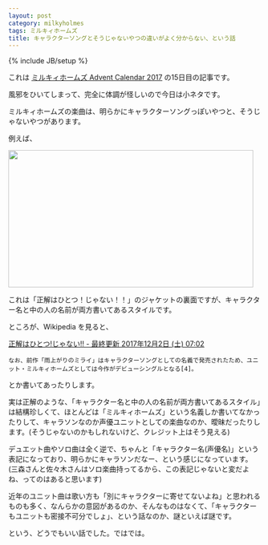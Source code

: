 ```yaml
---
layout: post
category: milkyholmes
tags: ミルキィホームズ
title: キャラクターソングとそうじゃないやつの違いがよく分からない、という話
---
```

{% include JB/setup %}

これは [ミルキィホームズ Advent Calendar 2017](https://adventar.org/calendars/2411) の15日目の記事です。

風邪をひいてしまって、完全に体調が怪しいので今日は小ネタです。

ミルキィホームズの楽曲は、明らかにキャラクターソングっぽいやつと、そうじゃないやつがあります。

例えば、

<img width="488" height="274" src="https://lh3.googleusercontent.com/k1lpgyjZk4ZJCS6FC4WETywZMAKXJR5hNaTgc9FkYvLj9Lb3z0DQQ8UZt95esisvQ2wqjEEi-aeQheGvJUsiuSr8g-hHJabI22EjZguCW2pyrsNz1DatDZBlrNGrjHR1BE2t_gkBhGRPErvOSAPk0Wxhx-glRTLhnlYJpir9eU2OE47PXxJvWrsMVXKbU9xo58ObgQ6TevRksGZKb7yGtLQbXw_KCumMOCOgLlwxUY-5P_BAMWpTAb-5Ef8ihnSdeR0Rz-FIu9H62plt5UMx2CzpXN7CNy1Dx15vWzhCOBsqhLW15CsYz-htvRIrGVnGM2iBZSa-OeD-fk2sno9AePgxMIbqfovDotI4j7mTPXtGus-X3ePM7xuIY-JS6UgbFY47nGpAFUZgDjS9jeM7A5kburdPjTEGHW1Ri0KFdY71kBo9ikHNYhihPuFG-di0pKI7aCGpEYwGDmWzvulck9vR4tKqB5d3J9sMf_xt4dv7_ZlF3nVLdVuJi0dAMnf0JW77RfIWmaMthpMb8f_5o8SDxPYQAjTt5vDBE300PaDP-e5VMXincONzk1Cd5Bxoq55RKK9gYmN-PDubEkdZclugFIdJ2n3NBBEfxLzSm7x5qkhFnUHIQrmsgLh7uqF0ZXWFP1aS7HVBsXyXSmMjDx4G5mYH50XCVcc=w976-h548-no">

これは「正解はひとつ！じゃない！！」のジャケットの裏面ですが、キャラクター名と中の人の名前が両方書いてあるスタイルです。

ところが、Wikipedia を見ると、

[正解はひとつ!じゃない!! - 最終更新 2017年12月2日 (土) 07:02 ](https://ja.wikipedia.org/wiki/%E6%AD%A3%E8%A7%A3%E3%81%AF%E3%81%B2%E3%81%A8%E3%81%A4!%E3%81%98%E3%82%83%E3%81%AA%E3%81%84!!)

```
なお、前作「雨上がりのミライ」はキャラクターソングとしての名義で発売されたため、ユニット・ミルキィホームズとしては今作がデビューシングルとなる[4]。
```

とか書いてあったりします。

実は正解のような、「キャラクター名と中の人の名前が両方書いてあるスタイル」は結構珍しくて、ほとんどは「ミルキィホームズ」という名義しか書いてなかったりして、キャラソンなのか声優ユニットとしての楽曲なのか、曖昧だったりします。(そうじゃないのかもしれないけど、クレジット上はそう見える)

デュエット曲やソロ曲は全く逆で、ちゃんと「キャラクター名(声優名)」という表記になっており、明らかにキャラソンだなー、という感じになっています。(三森さんと佐々木さんはソロ楽曲持ってるから、この表記じゃないと変だよね、ってのはあると思います)

近年のユニット曲は歌い方も「別にキャラクターに寄せてないよね」と思われるものも多く、なんらかの意図があるのか、そんなものはなくて、「キャラクターもユニットも密接不可分でしょ」、という話なのか、謎といえば謎です。

という、どうでもいい話でした。ではでは。
